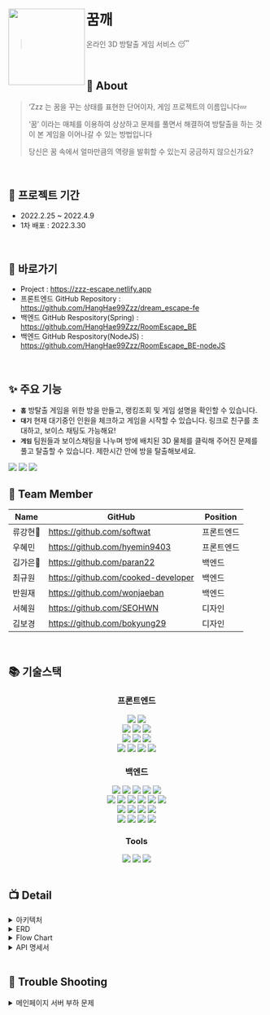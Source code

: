 # <img src="https://user-images.githubusercontent.com/97428216/160321165-bd337416-a703-4f53-a1f7-5d8844ab66a2.png" align=left width=150> 꿈깨
> 온라인 3D 방탈출 게임 서비스 😴

<br />

## 💭 About

> ‘Zzz 는 꿈을 꾸는 상태를 표현한 단어이자, 게임 프로젝트의 이름입니다💤
>
> ‘꿈’ 이라는 매체를 이용하여 상상하고 문제를 풀면서 해결하여
> 방탈출을 하는 것이 본 게임을 이어나갈 수 있는 방법입니다
>
> 당신은 꿈 속에서 얼마만큼의 역량을 발휘할 수 있는지 궁금하지 않으신가요?

<br />

## 📅 프로젝트 기간

- 2022.2.25 ~ 2022.4.9
- 1차 배포 : 2022.3.30

<br />

## 📌 바로가기
- Project : https://zzz-escape.netlify.app
- 프론트엔드 GitHub Repository : https://github.com/HangHae99Zzz/dream_escape-fe
- 백엔드 GitHub Respository(Spring) : https://github.com/HangHae99Zzz/RoomEscape_BE
- 백엔드 GitHub Respository(NodeJS) : https://github.com/HangHae99Zzz/RoomEscape_BE-nodeJS

<br />

## ✨ 주요 기능

- **`홈`**
  방탈출 게임을 위한 방을 만들고, 랭킹조회 및 게임 설명을 확인할 수 있습니다.
- **`대기`**
  현재 대기중인 인원을 체크하고 게임을 시작할 수 있습니다. 링크로 친구를 초대하고, 보이스 채팅도 가능해요!
- **`게임`**
  팀원들과 보이스채팅을 나누며 방에 배치된 3D 물체를 클릭해 주어진 문제를 풀고 탈출할 수 있습니다. 제한시간 안에 방을 탈출해보세요.

<img src="https://user-images.githubusercontent.com/97428216/161259968-777b8307-66ac-4d7d-beaa-78065e9da0b1.png">
<img src="https://user-images.githubusercontent.com/97428216/161257554-418ab409-26e7-425b-99bc-5c0378e1f446.png">
<img src="https://user-images.githubusercontent.com/97428216/161258629-04d6bc89-1e13-4050-87ae-d5968f520cad.png">


<br />

## 🍎 Team Member

| Name     | GitHub                             | Position  |
| -------- | ---------------------------------- | --------- |
| 류강현🔰   | https://github.com/softwat          | 프론트엔드 |
| 우혜민   | https://github.com/hyemin9403       | 프론트엔드 |
| 김가은🔰   | https://github.com/paran22          | 백엔드     |
| 최규원   | https://github.com/cooked-developer | 백엔드     |
| 반원재   | https://github.com/wonjaeban        | 백엔드     |
| 서혜원   | https://github.com/SEOHWN           | 디자인     |
| 김보경   | https://github.com/bokyung29        | 디자인     |

<br />

## 📚 기술스택
<div align=center><h3>프론트엔드</h1>
  <img src="https://img.shields.io/badge/React-60d3f3?style=for-the-badge&logo=react&logoColor=black"> 
  <img src="https://img.shields.io/badge/javascript-F7DF1E?style=for-the-badge&logo=javascript&logoColor=black"> 
  <br>
  <img src="https://img.shields.io/badge/Redux-7247b5?style=for-the-badge&logo=redux&logoColor=white"> 
  <img src="https://img.shields.io/badge/styled-c260af?style=for-the-badge&logo=styledcomponents&logoColor=black">
  <img src="https://img.shields.io/badge/Router-ec4151?style=for-the-badge&logo=reactrouter&logoColor=black">
  <br>
  <img src="https://img.shields.io/badge/threejs-333333?style=for-the-badge&logo=three.js&logoColor=white"> 
  <img src="https://img.shields.io/badge/webrtc-333333?style=for-the-badge&logo=webrtc&logoColor=white">
  <img src="https://img.shields.io/badge/socket.io-333333?style=for-the-badge&logo=socket.io&logoColor=white">
  <br>
  <img src="https://img.shields.io/badge/google analytics-202c3c?style=for-the-badge&logo=google analytics&logoColor=white">
  <img src="https://img.shields.io/badge/lighthouse-202c3c?style=for-the-badge&logo=lighthouse&logoColor=white">
  <img src="https://img.shields.io/badge/cloud front-202c3c?style=for-the-badge&logo=amazonaws&logoColor=white">
  <img src="https://img.shields.io/badge/netlify-202c3c?style=for-the-badge&logo=netlify&logoColor=white">




</div>
<div align=center> 
</div>

<div align=center><h3>백엔드</h1></div>
<div align=center> 
  <img src="https://img.shields.io/badge/java-007396?style=for-the-badge&logo=java&logoColor=white">
  <img src="https://img.shields.io/badge/springboot-6DB33F?style=for-the-badge&logo=springboot&logoColor=white">
  <img src="https://img.shields.io/badge/gradle-02303A?style=for-the-badge&logo=gradle&logoColor=white">
  <img src="https://img.shields.io/badge/mockito-CB3837?style=for-the-badge&logo=mockito&logoColor=white">
  <img src="https://img.shields.io/badge/junit5-25A162?style=for-the-badge&logo=junit5&logoColor=white">
  <br>
  <img src="https://img.shields.io/badge/webrtc-333333?style=for-the-badge&logo=webrtc&logoColor=white">
  <img src="https://img.shields.io/badge/javascript-F7DF1E?style=for-the-badge&logo=javascript&logoColor=black"> 
  <img src="https://img.shields.io/badge/node.js-339933?style=for-the-badge&logo=Node.js&logoColor=white">
  <img src="https://img.shields.io/badge/express-000000?style=for-the-badge&logo=express&logoColor=white">
  <img src="https://img.shields.io/badge/pm2-2B037A?style=for-the-badge&logo=pm2&logoColor=white">
  <img src="https://img.shields.io/badge/socket.io-010101?style=for-the-badge&logo=socket.io&logoColor=white">
  <br>
  <img src="https://img.shields.io/badge/mysql-4479A1?style=for-the-badge&logo=mysql&logoColor=white">
  <img src="https://img.shields.io/badge/spring data jpa-F28D1A?style=for-the-badge&logo=springdatajpa&logoColor=white">
  <img src="https://img.shields.io/badge/aws ec2-07C160?style=for-the-badge&logo=amazonaws&logoColor=white">
  <img src="https://img.shields.io/badge/amazon s3-569A31?style=for-the-badge&logo=amazons3&logoColor=white">
  <br>
  <img src="https://img.shields.io/badge/aws codedeploy-9D1620?style=for-the-badge&logo=amazonaws&logoColor=white">
  <img src="https://img.shields.io/badge/aws codepipeline-072240?style=for-the-badge&logo=amazonaws&logoColor=white">
  <img src="https://img.shields.io/badge/nginx-009639?style=for-the-badge&logo=nginx&logoColor=white">
  <img src="https://img.shields.io/badge/github actions-2088FF?style=for-the-badge&logo=github actions&logoColor=white">
</div>

<div align=center><h3>Tools</h1></div>
<div align=center> 
  <img src="https://img.shields.io/badge/github-181717?style=for-the-badge&logo=github&logoColor=white">
  <img src="https://img.shields.io/badge/git-F05032?style=for-the-badge&logo=git&logoColor=white">
  <img src="https://img.shields.io/badge/swagger-85EA2D?style=for-the-badge&logo=swagger&logoColor=white">
</div>

<br />

## 📺 Detail

<details markdown="1">
<summary>아키텍처</summary>
  <img src="https://user-images.githubusercontent.com/97428216/160459796-c7f708e3-712a-4f33-9578-5c0f46db0acb.png">
</details>

<details markdown="2">
<summary>ERD</summary>
  <img src="https://user-images.githubusercontent.com/97428216/160526555-121176c2-32a6-4968-868c-669ae7234f14.png">

</details>

<details markdown="3">
<summary>Flow Chart</summary>
  <img src="https://user-images.githubusercontent.com/97428216/160433246-85b6cc29-1e54-4ba2-9aa2-448dd8f90498.png">
</details>

<details markdown="4">
<summary>API 명세서</summary>
  
> 🚨 API 설계규칙

```
Rest API URI 설계규칙을 따른다.
  1. 후행 /는 URI에 포함하지 않는다.
  2. 계층관계를 나타낼 때 슬래시 구분자를 사용한다. ex) /rooms/{roomId}/quizzes/{quizType}
  3. 긴 path를 표현하는 경우에는 가독성을 높이기 위해 하이픈(-)을 사용한다.
  4. 언더바(_)는 URI에 사용하지 않는다.
  5. URI는 모두 소문자로 작성한다.
  6. 파일확장자는 URI에 포함하지 않는다.
  7. 모든 resource는 복수형을 사용한다.
```
  <img src="https://user-images.githubusercontent.com/97428216/160456913-5247d722-6812-4400-93bf-0e3e0b540764.png">
  <img src="https://user-images.githubusercontent.com/97428216/160457294-af27cb69-7bd4-48d2-ba81-7c119516b9ea.png">
  <img src="https://user-images.githubusercontent.com/97428216/160457359-8365661e-f2a7-47be-a796-60f8af88071d.png">
  <img src="https://user-images.githubusercontent.com/97428216/160457415-5c72324d-3cb8-4ace-b715-b61f4c3f764c.png">
  <img src="https://user-images.githubusercontent.com/97428216/160457473-2c782847-91f2-4ef7-a9ef-584fa7d53c0c.png">
  <img src="https://user-images.githubusercontent.com/97428216/160457548-d2061496-984c-4ef3-bef4-ab313b324951.png">
</details>

<br />

## 🔨 Trouble Shooting

<details markdown="2">
<summary>메인페이지 서버 부하 문제</summary>
  
### ✅ 문제상황

```
📑 메인페이지에서 변경된 방 정보를 업데이트하기 위해 1초 간격으로 Room 리스트 조회하기 api를 요청(Polling)

⚠️ 메인페이지에 접속자가 집중되면 서버 부하 증가 → 배포 이후 메인페이지 40명 정도 접속하면서 CPU 90%로 급증

📍 서버를 t3.micro으로 변경(CPU 1 → 2)하여 우선 조치(메모리는 Swap으로 늘려놓은 3G로 충분하다고 판단)

  ```
  
### 🔍 테스트
  
```
📑 메인페이지 접속자 수에 따른 서버 부하를 확인하기 위해 테스트 진행
📑 Client의 메인페이지 접속자 수를 10 단위로 증가시키면서 CPU 사용량을 실시간 관찰
  → CPU 사용량이 급증하면서 전체 200 중 180%까지 올라가는 지점을 한계로 봄
  
📑 테스트 결과 
  api 요청 간격 1초(현재 상태) : 70명
  api 요청 간격 1.5초 : 80명
  api 요청 간격 2초 : 100명
```

### 📍 api 요청 간격을 1초로 유지하자!
  
```
📑 현재 서비스 수준에서 70명 이상이 메인페이지에 접속할 가능성은 낮고,
📑 api 요청 간격을 2초로 늘리면 현재보다 30명 정도 더 접속 가능하지만, 업데이트 간격이 늘어나면서 오히려 유저 경험이 안좋아 질거라고 판단
  
📑 서비스가 성장한다면, Polling이 아니라 다른 방법으로 문제를 해결 시도하는 것이 더 나을 것!  
```
</details>
